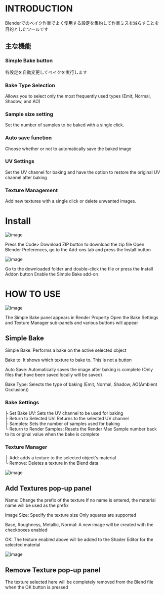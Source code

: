 # INTRODUCTION
Blenderでのベイク作業でよく使用する設定を集約して作業ミスを減らすことを目的としたツールです

## 主な機能
### Simple Bake button
各設定を自動変更してベイクを実行します
### Bake Type Selection
Allows you to select only the most frequently used types (Emit, Normal, Shadow, and AO)
### Sample size setting
Set the number of samples to be baked with a single click.
### Auto save function
Choose whether or not to automatically save the baked image
### UV Settings
Set the UV channel for baking and have the option to restore the original UV channel after baking
### Texture Management
Add new textures with a single click or delete unwanted images.

# Install

![image](https://github.com/InamuraJIN/SimpleBake/assets/60126349/accd6f34-5e23-4259-bbf5-224541eb8a7f)

Press the Code> Download ZIP button to download the zip file
Open Blender Preferences, go to the Add-ons tab and press the Install button

![image](https://github.com/InamuraJIN/SimpleBake/assets/60126349/c97d7d05-4863-47e3-baae-30f258551d5e)

Go to the downloaded folder and double-click the file or press the Install Addon button
Enable the Simple Bake add-on

# HOW TO USE

![image](https://github.com/InamuraJIN/SimpleBake/assets/60126349/f10526a0-9e0e-4b48-9199-4bb37d829cce)

The Simple Bake panel appears in Render Property
Open the Bake Settings and Texture Manager sub-panels and various buttons will appear

## Simple Bake
Simple Bake: Performs a bake on the active selected object

Bake to: It shows which texture to bake to. This is not a button

Auto Save: Automatically saves the image after baking is complete
    (Only files that have been saved locally will be saved)

Bake Type: Selects the type of baking
		(Emit, Normal, Shadow, AO(Ambient Occlusion))

### Bake Settings
├ Set Bake UV: Sets the UV channel to be used for baking  
├ Return to Selected UV: Returns to the selected UV channel  
├ Samples: Sets the number of samples used for baking  
└ Return to Render Samples: Resets the Render Max Sample number back to its original value when the bake is complete  

### Texture Manager
├ Add: adds a texture to the selected object's material  
└ Remove: Deletes a texture in the Blend data

![image](https://github.com/InamuraJIN/SimpleBake/assets/60126349/c846939b-18ba-4f38-bf15-9d979dd623e3)

## Add Textures pop-up panel

Name: Change the prefix of the texture
If no name is entered, the material name will be used as the prefix

Image Size: Specify the texture size
Only squares are supported

Base, Roughness, Metallic, Normal: A new image will be created with the checkboxes enabled

OK: The texture enabled above will be added to the Shader Editor for the selected material

![image](https://github.com/InamuraJIN/SimpleBake/assets/60126349/9bf12e3a-c348-4d15-afc1-7a3b868a213b)

## Remove Texture pop-up panel

The texture selected here will be completely removed from the Blend file when the OK button is pressed
